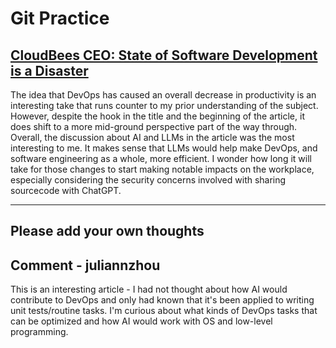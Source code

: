 # Git Practice

## [CloudBees CEO: State of Software Development is a Disaster](https://devops.com/cloudbees-ceo-state-of-software-development-is-a-disaster/)

The idea that DevOps has caused an overall decrease in productivity is an interesting take that runs counter to my prior understanding of the subject. However, despite the hook in the title and the beginning of the article, it does shift to a more mid-ground perspective part of the way through.  
Overall, the discussion about AI and LLMs in the article was the most interesting to me. It makes sense that LLMs would help make DevOps, and software engineering as a whole, more efficient. I wonder how long it will take for those changes to start making notable impacts on the workplace, especially considering the security concerns involved with sharing sourcecode with ChatGPT.   

-----------------  
Please add your own thoughts  
-----------------  
## Comment - juliannzhou
This is an interesting article - I had not thought about how AI would contribute to DevOps and only had known that it's been applied to writing unit tests/routine tasks. I'm curious about what kinds of DevOps tasks that can be optimized and how AI would work with OS and low-level programming.  